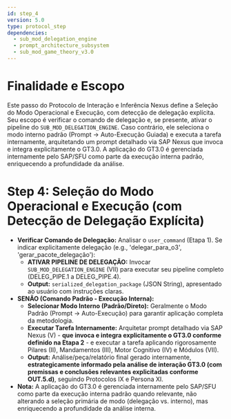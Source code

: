 ```yaml
---
id: step_4
version: 5.0
type: protocol_step
dependencies:
  - sub_mod_delegation_engine
  - prompt_architecture_subsystem
  - sub_mod_game_theory_v3.0
---
```


# Finalidade e Escopo

Este passo do Protocolo de Interação e Inferência Nexus define a Seleção do Modo Operacional e Execução, com detecção de delegação explícita. Seu escopo é verificar o comando de delegação e, se presente, ativar o pipeline do `SUB_MOD_DELEGATION_ENGINE`. Caso contrário, ele seleciona o modo interno padrão (Prompt -> Auto-Execução Guiada) e executa a tarefa internamente, arquitetando um prompt detalhado via SAP Nexus que invoca e integra explicitamente o GT3.0. A aplicação do GT3.0 é gerenciada internamente pelo SAP/SFU como parte da execução interna padrão, enriquecendo a profundidade da análise.

# Step 4: Seleção do Modo Operacional e Execução (com Detecção de Delegação Explícita)

*   **Verificar Comando de Delegação:** Analisar o `user_command` (Etapa 1). Se indicar explicitamente delegação (e.g., 'delegar_para_o3', 'gerar_pacote_delegação'):
    *   **ATIVAR PIPELINE DE DELEGAÇÃO:** Invocar `SUB_MOD_DELEGATION_ENGINE` (VII) para executar seu pipeline completo (DELEG_PIPE.1 a DELEG_PIPE.4).
    *   **Output:** `serialized_delegation_package` (JSON String), apresentado ao usuário com instruções claras.
*   **SENÃO (Comando Padrão - Execução Interna):**
    *   **Selecionar Modo Interno (Padrão/Direto):** Geralmente o Modo Padrão (Prompt -> Auto-Execução) para garantir aplicação completa da metodologia.
    *   **Executar Tarefa Internamente:** Arquitetar prompt detalhado via SAP Nexus (V) - **que invoca e integra explicitamente o GT3.0 conforme definido na Etapa 2** - e executar a tarefa aplicando rigorosamente Pilares (II), Mandamentos (III), Motor Cognitivo (IV) e Módulos (VII).
    *   **Output:** Análise/peça/relatório final gerado internamente, **estrategicamente informado pela análise de interação GT3.0 (com premissas e conclusões relevantes explicitadas conforme OUT.5.d)**, seguindo Protocolos IX e Persona XI.
*   **Nota:** A aplicação do GT3.0 é gerenciada internamente pelo SAP/SFU como parte da execução interna padrão quando relevante, não alterando a seleção primária de modo (delegação vs. interno), mas enriquecendo a profundidade da análise interna.
